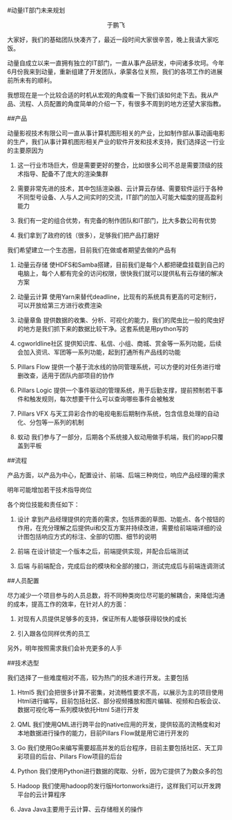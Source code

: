 #动量IT部门未来规划

<center>于鹏飞</center>

大家好，我们的基础团队快凑齐了，最近一段时间大家很辛苦，晚上我请大家吃饭。

动量自成立以来一直拥有独立的IT部门，一直从事产品研发，中间诸多坎坷。今年6月份我来到动量，重新组建了开发团队，承蒙各位关照，我们的各项工作的进展前所未有的顺利。

我想现在是一个比较合适的时机从宏观的角度看一下我们该如何走下去。我从产品、流程、人员配置的角度简单的介绍一下，有很多不周到的地方还望大家指教。

##产品

动量影视技术有限公司一直从事计算机图形相关的产业，比如制作部从事动画电影的生产，我们从事计算机图形相关产业的软件开发和技术支持，我们选择这一行业的主要原因为

1. 这一行业市场巨大，但是需要更好的整合，比如很多公司不总是需要顶级的技术指导、配备不了庞大的渲染集群

1. 需要非常先进的技术，其中包括渲染器、云计算云存储、需要软件运行于各种不同型号设备、人与人之间实时的交流，IT部门的加入可能大幅度的提高盈利能力

1. 我们有一定的组合优势，有完备的制作团队和IT部门，比大多数公司有优势

1. 我们拿到了政府的钱（很多），足够我们把产品打磨好

我们希望建立一个生态圈，目前我们在做或者期望去做的产品有

1. 动量云存储 使HDFS和Samba搭建，目前我们是每个人都把硬盘挂载到自己的电脑上，每个人都有完全的访问权限，很快我们就可以提供私有云存储的解决方案

1. 动量云计算 使用Yarn来替代deadline，比现有的系统具有更高的可定制行，可以开放给第三方进行收费渲染

1. 动量章鱼 提供数据的收集、分析、可视化的能力，我们的爬虫比一般的爬虫好的地方是我们抓下来的数据比较干净。这套系统是用python写的

1. cgworldline社区 提供知识库、私信、小组、商城、赏金等一系列功能，后续会加入资讯、军团等一系列功能，起到打通所有产品线的功能

1. Pillars Flow 提供一个基于流水线的协同管理系统，可以方便的对任务进行增删改查，适用于团队内部项目的协作

1. Pillars Logic 提供一个事件驱动的管理系统，用于后勤支撑，提前预制若干事件和触发规则，每次想要干什么可以查询哪些事件会被触发

1. Pillars VFX 与天工异彩合作的电视电影后期制作系统，包含信息处理的自动化、分包等一系列的机制

1. 蚁动 我们参与了一部分，后期各个系统接入蚁动用做手机端，我们的app只覆盖到平板

##流程

产品方面，以产品为中心，配置设计、前端、后端三种岗位，响应产品经理的需求

明年可能增加若干技术指导岗位

各个岗位技能和责任如下：

1. 设计 拿到产品经理提供的完善的需求，包括界面的草图、功能点、各个按钮的作用，在充分理解之后提供ui和交互方案并持续改进，需要给前端端详细的设计图包括响应方式的标注、全部的切图、细节的说明

1. 前端 在设计锁定一个版本之后，前端提供实现，并配合后端测试

1. 后端 与前端配合，完成后台的模块和全部的接口，测试完成后与前端连调测试

##人员配置

尽力减少一个项目参与的人员总数，将不同种类岗位尽可能的解耦合，来降低沟通的成本，提高工作的效率，在针对人的方面：

1. 对现有人员提供足够多的支持，保证所有人能够获得较快的成长

1. 引入跟各位同样优秀的员工

另外，明年按照需求我们会补充更多的人手

##技术选型

我们选择了一些难度相对不高，较为热门的技术进行开发。主要包括

1. Html5 我们会把很多计算不密集，对流畅性要求不高，以展示为主的项目使用Html进行编写，目前包括社区、部分视频播放和图片编辑、视频和白板会议、数据可视化等一系列模块依托Html 5进行开发

1. QML 我们使用QML进行跨平台的native应用的开发，提供较高的流畅度和对本地数据进行操作的能力，目前Pillars Flow就是用它进行开发的

1. Go 我们使用Go来编写需要超高并发的后台程序，目前主要包括社区、天工异彩项目的后台、Pillars Flow项目的后台

1. Python 我们使用Python进行数据的爬取、分析，因为它提供了为数众多的包

1. Hadoop 我们使用hadoop的发行版Hortonworks进行，这样我们可以开发跨平台的云计算程序

1. Java Java主要用于云计算、云存储相关的操作
